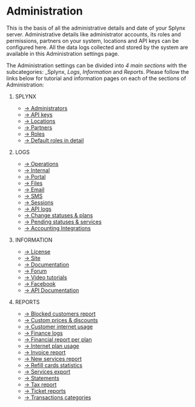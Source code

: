 Administration
==============

This is the basis of all the administrative details and date of your Splynx server. Administrative details like administrator accounts, its roles and permissions, partners on your system, locations and API keys can be configured here. All the data logs collected and stored by the system are available in this Administration settings page.

The Administration settings can be divided into _4 main sections_ with the subcategories: _Splynx, _Logs_, _Information_ and _Reports_. Please follow the links below for tutorial and information pages on each of the sections of Administration:

1. SPLYNX
    * [→ Administrators](administration/main/admins_and_permissions/admins_and_permissions.md)
    * [→ API keys](administration/main/api_keys/api_keys.md)
    * [→ Locations](administration/main/locations/locations.md)
    * [→ Partners](administration/main/partners/partners.md)
    * [→ Roles](administration/main/roles/roles.md)
    * [→ Default roles in detail](administration/main/roles/default_roles/default_roles.md)

2. LOGS
    * [→ Operations](administration/logs/operations/operations.md)
    * [→ Internal](administration/logs/internal/internal.md)
    * [→ Portal](administration/logs/portal/portal.md)
    * [→ Files](administration/logs/files/files.md)
    * [→ Email](administration/logs/email/email.md)
    * [→ SMS](administration/logs/sms/sms.md)
    * [→ Sessions](administration/logs/sessions/sessions.md)
    * [→ API logs](administration/logs/api/api.md)
    * [→ Change statuses & plans](administration/logs/changes_statuses_plans/changes_statuses_plans.md)
    * [→ Pending statuses & services](administration/logs/pending_statuses_and_services/pending_statuses_and_services.md)
    * [→ Accounting Integrations](administration/logs/accounting_integrations/accounting_integrations.md)

3. INFORMATION
    * [→ License](administration/information/license/license.md)
    * [→ Site](administration/information/site/site.md)
    * [→ Documentation](administration/information/documentation/documentation.md)
    * [→ Forum](administration/information/forum/forum.md)
    * [→ Video tutorials](administration/information/video_tutorials/video_tutorials.md)
    * [→ Facebook](administration/information/facebook/facebook.md)
    * [→ API Documentation](administration/information/api_documentation/api_documentation.md)

4. REPORTS
    * [→ Blocked customers report](administration/reports/blocked_customers_report/blocked_customers_report.md)
    * [→ Custom prices & discounts](administration/reports/custom_prices_and_discounts/custom_prices_and_discounts.md)
    * [→ Customer internet usage](administration/reports/customer_internet_usage/customer_internet_usage.md)
    * [→ Finance logs](administration/reports/finance_logs/finance_logs.md)
    * [→ Financial report per plan](administration/reports/financial_report_per_plan/financial_report_per_plan.md)
    * [→ Internet plan usage](administration/reports/internet_plan_usage/internet_plan_usage.md)
    * [→ Invoice report](administration/reports/invoice_report/invoice_report.md)
    * [→ New services report](administration/reports/new_services_report/new_services_report.md)
    * [→ Refill cards statistics](administration/reports/refill_cards_statistics/refill_cards_statistics.md)
    * [→ Services export](administration/reports/services_export/services_export.md)
    * [→ Statements](administration/reports/statements/statements.md)
    * [→ Tax report](administration/reports/tax_report/tax_report.md)
    * [→ Ticket reports](administration/reports/ticket_reports/ticket_reports.md)
    * [→ Transactions categories](administration/reports/transactions_categories/transactions_categories.md)

